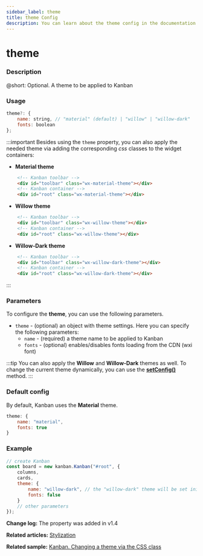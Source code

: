 ```yaml
---
sidebar_label: theme
title: theme Config
description: You can learn about the theme config in the documentation of the DHTMLX JavaScript Kanban library. Browse developer guides and API reference, try out code examples and live demos, and download a free 30-day evaluation version of DHTMLX Kanban.
---
```


# theme

### Description

@short: Optional. A theme to be applied to Kanban

### Usage

~~~jsx {}
theme?: {
	name: string, // "material" (default) | "willow" | "willow-dark"
	fonts: boolean
};
~~~

:::important
Besides using the `theme` property, you can also apply the needed theme via adding the corresponding *css* classes to the widget containers:

- **Material theme**
~~~html {}
	<!-- Kanban toolbar -->
	<div id="toolbar" class="wx-material-theme"></div>
	<!-- Kanban container -->
	<div id="root" class="wx-material-theme"></div>
~~~

- **Willow theme**
~~~html {}
	<!-- Kanban toolbar -->
	<div id="toolbar" class="wx-willow-theme"></div>
	<!-- Kanban container -->
	<div id="root" class="wx-willow-theme"></div>
~~~

- **Willow-Dark theme**
~~~html {}
	<!-- Kanban toolbar -->
	<div id="toolbar" class="wx-willow-dark-theme"></div>
	<!-- Kanban container -->
	<div id="root" class="wx-willow-dark-theme"></div>
~~~
:::

### Parameters

To configure the **theme**, you can use the following parameters.

- `theme` - (optional) an object with theme settings. Here you can specify the following parameters:
	- `name` - (required) a theme name to be applied to Kanban
	- `fonts` - (optional) enables/disables fonts loading from the CDN (wxi font)

:::tip
You can also apply the **Willow** and **Willow-Dark** themes as well. To change the current theme dynamically, you can use the [**setConfig()**](../../methods/js_kanban_setconfig_method) method.
:::

### Default config

By default, Kanban uses the **Material** theme.

~~~jsx {}
theme: {
	name: "material",
	fonts: true
}
~~~

### Example

~~~jsx {5-8}
// create Kanban
const board = new kanban.Kanban("#root", {
	columns,
	cards,
	theme: {
		name: "willow-dark", // the "willow-dark" theme will be set initially
		fonts: false
	}
	// other parameters
});
~~~

**Change log:** The property was added in v1.4

**Related articles:** [Stylization](../../../guides/stylization)

**Related sample:** [Kanban. Changing a theme via the CSS class](https://snippet.dhtmlx.com/7qzp561m)